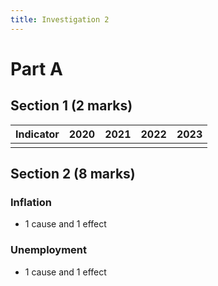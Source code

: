 ```yaml
---
title: Investigation 2
---
```


# Part A
## Section 1 (2 marks)

| Indicator | 2020 | 2021 | 2022 | 2023 |
| --------- | ---- | ---- | ---- | ---- |
|           |      |      |      |      |






## Section 2 (8 marks)
### Inflation
- 1 cause and 1 effect






### Unemployment
- 1 cause and 1 effect















